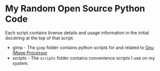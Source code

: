 # My Random Open Source Python Code

Each script contains license details and usage information in the initial docstring at the top of that script.

 * gimp - The `gimp` folder contains python scripts for and related to [Gnu IMage Processor](http://www.gimp.org/)
 * scripts - The `scripts` folder contains convenience scripts I use on my system.
